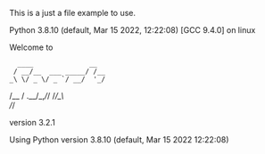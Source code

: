 This is a just a file example to use.

Python 3.8.10 (default, Mar 15 2022, 12:22:08)
[GCC 9.4.0] on linux

Welcome to


      ____              __
     / __/__  ___ _____/ /__
    _\ \/ _ \/ _ `/ __/  '_/
   /__ / .__/\_,_/_/ /_/\_\   
      /_/



version 3.2.1

Using Python version 3.8.10 (default, Mar 15 2022 12:22:08)
